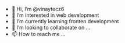 - 👋 Hi, I’m @vinaytecz6
- 👀 I’m interested in web development 
- 🌱 I’m currently learning fronten development 
- 💞️ I’m looking to collaborate on ...
- 📫 How to reach me ...

<!---
vinaytecz6/vinaytecz6 is a ✨ special ✨ repository because its `README.md` (this file) appears on your GitHub profile.
You can click the Preview link to take a look at your changes.
--->
